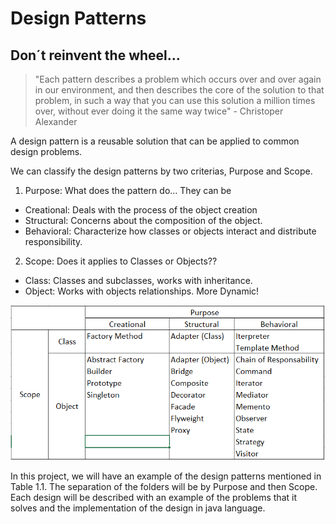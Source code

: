 # Design Patterns 

## Don´t reinvent the wheel...

>"Each pattern describes a problem which occurs over and over again in our environment, and then describes the core of the solution to that problem, in such a way that you can use this solution a million times over, without ever doing it the same way twice" - Christoper Alexander

A design pattern is a reusable solution that can be applied to common design problems.

We can classify the design patterns by two criterias, Purpose and Scope. 
 1. Purpose: What does the pattern do... They can be 
  - Creational: Deals with the process of the object creation
  - Structural: Concerns about the composition of the object.
  - Behavioral: Characterize how classes or objects interact and distribute responsibility.

 2. Scope: Does it applies to Classes or Objects??
  - Class: Classes and subclasses, works with inheritance. 
  - Object: Works with objects relationships. More Dynamic!

  ![Image](Resources/DesignPatternsImage.PNG)

In this project, we will have an example of the design patterns mentioned in Table 1.1. The separation of the folders will be by Purpose and then Scope. Each design will be described with an example of the problems that it solves and the implementation of the design in java language. 